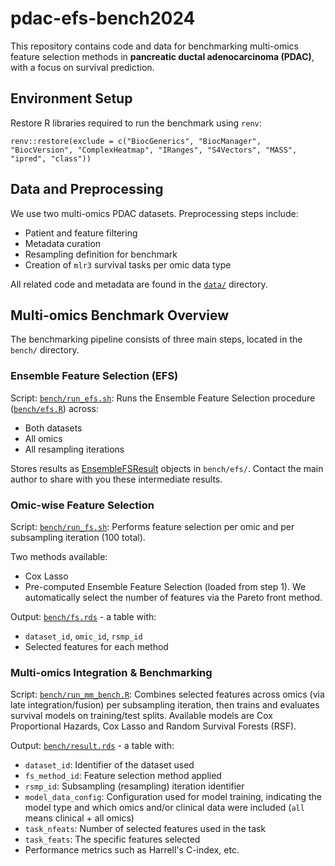 # pdac-efs-bench2024

This repository contains code and data for benchmarking multi-omics feature selection methods in **pancreatic ductal adenocarcinoma (PDAC)**, with a focus on survival prediction.

## Environment Setup

Restore R libraries required to run the benchmark using `renv`:
```
renv::restore(exclude = c("BiocGenerics", "BiocManager", "BiocVersion", "ComplexHeatmap", "IRanges", "S4Vectors", "MASS", "ipred", "class"))
```

## Data and Preprocessing

We use two multi-omics PDAC datasets. Preprocessing steps include:

- Patient and feature filtering
- Metadata curation
- Resampling definition for benchmark
- Creation of `mlr3` survival tasks per omic data type

All related code and metadata are found in the [`data/`](https://github.com/bblodfon/pdac-efs-bench2024/tree/main/data) directory.

## Multi-omics Benchmark Overview

The benchmarking pipeline consists of three main steps, located in the `bench/` directory.

### Ensemble Feature Selection (EFS)

Script: [`bench/run_efs.sh`](https://github.com/bblodfon/pdac-efs-bench2024/blob/main/bench/run_efs.sh): Runs the Ensemble Feature Selection procedure ([`bench/efs.R`](https://github.com/bblodfon/pdac-efs-bench2024/blob/main/bench/efs.R)) across:

- Both datasets
- All omics
- All resampling iterations

Stores results as [EnsembleFSResult](https://mlr3fselect.mlr-org.com/reference/ensemble_fs_result.html) objects in `bench/efs/`.
Contact the main author to share with you these intermediate results.

### Omic-wise Feature Selection

Script: [`bench/run_fs.sh`](https://github.com/bblodfon/pdac-efs-bench2024/blob/main/bench/run_fs.R): Performs feature selection per omic and per subsampling iteration (100 total).

Two methods available:
- Cox Lasso
- Pre-computed Ensemble Feature Selection (loaded from step 1). 
We automatically select the number of features via the Pareto front method.

Output: [`bench/fs.rds`](https://github.com/bblodfon/pdac-efs-bench2024/blob/main/bench/fs.rds) - a table with:

- `dataset_id`, `omic_id`, `rsmp_id`
- Selected features for each method

### Multi-omics Integration & Benchmarking

Script: [`bench/run_mm_bench.R`](https://github.com/bblodfon/pdac-efs-bench2024/blob/main/bench/run_mm_bench.R): Combines selected features across omics (via late integration/fusion) per subsampling iteration, then trains and evaluates survival models on training/test splits.
Available models are Cox Proportional Hazards, Cox Lasso and Random Survival Forests (RSF).

Output: [`bench/result.rds`](https://github.com/bblodfon/pdac-efs-bench2024/blob/main/bench/result.rds) - a table with:

- `dataset_id`: Identifier of the dataset used
- `fs_method_id`: Feature selection method applied
- `rsmp_id`: Subsampling (resampling) iteration identifier
- `model_data_config`: Configuration used for model training, indicating the model type and which omics and/or clinical data were included (`all` means clinical + all omics)
- `task_nfeats`: Number of selected features used in the task
- `task_feats`: The specific features selected
- Performance metrics such as Harrell's C-index, etc.

